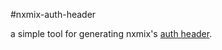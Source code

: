 #nxmix-auth-header

a simple tool for generating nxmix's [auth header](https://github.com/NXMIX/nextday-public-api/blob/be14a1edbf73dc87bbead2f6caf4b694f56f361d/testMac.sh).
